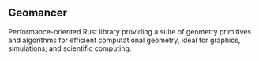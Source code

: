 ## Geomancer
Performance-oriented Rust library providing a suite of geometry primitives and algorithms for efficient computational geometry, ideal for graphics, simulations, and scientific computing.